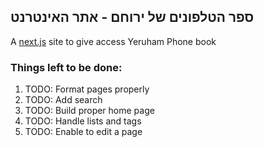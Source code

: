 ## ספר הטלפונים של ירוחם - אתר האינטרנט 

A [next.js](https://nextjs.org/) site to give access Yeruham Phone book

### Things left to be done:
1. TODO: Format pages properly
1. TODO: Add search
1. TODO: Build proper home page
1. TODO: Handle lists and tags
1. TODO: Enable to edit a page 
